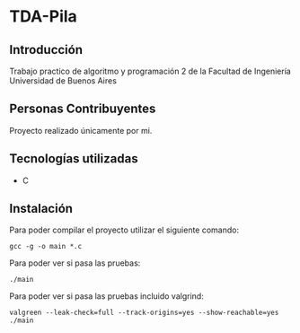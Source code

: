 # TDA-Pila

## Introducción

Trabajo practico de algoritmo y programación 2 de la Facultad de Ingeniería Universidad de Buenos Aires

## Personas Contribuyentes
Proyecto realizado únicamente por mi.

## Tecnologías utilizadas
- C

## Instalación
Para poder compilar el proyecto utilizar el siguiente comando:
```
gcc -g -o main *.c 
```
Para poder ver si pasa  las pruebas:
```
./main
```
Para poder ver si pasa las pruebas incluido valgrind:
```
valgreen --leak-check=full --track-origins=yes --show-reachable=yes ./main
```
